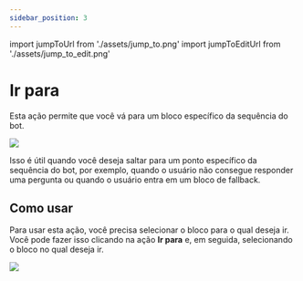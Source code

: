```yaml
---
sidebar_position: 3
---
```


import jumpToUrl from './assets/jump_to.png'
import jumpToEditUrl from './assets/jump_to_edit.png'

# Ir para

Esta ação permite que você vá para um bloco específico da sequência do bot.

<img src={jumpToUrl} width={180} />

Isso é útil quando você deseja saltar para um ponto específico da sequência do bot, por exemplo, quando o usuário não consegue responder uma pergunta ou quando o usuário entra em um bloco de fallback.

## Como usar

Para usar esta ação, você precisa selecionar o bloco para o qual deseja ir. Você pode fazer isso clicando na ação **Ir para** e, em seguida, selecionando o bloco no qual deseja ir.

<img src={jumpToEditUrl} width={500} />